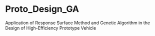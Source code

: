 # Proto_Design_GA
Application of Response Surface Method and Genetic Algorithm in the Design of High-Efficiency Prototype Vehicle
